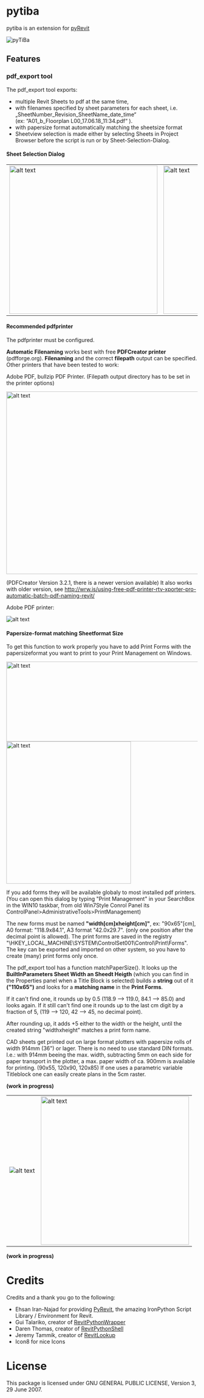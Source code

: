 # pytiba
pytiba is an extension for [pyRevit](http://eirannejad.github.io/pyRevit/)

![pyTiBa](https://github.com/tillbaum/pytiba/blob/master/pytiba%20documentation/pdf_export/pyTiBa%20Tab.png)

## Features
### pdf_export tool
The pdf_export tool exports: 
 +   multiple Revit Sheets to pdf at the same time,  
 +   with filenames specified by sheet  parameters for each sheet, i.e. 
    „SheetNumber_Revision_SheetName_date_time“  
    (ex: “A01_b_Floorplan L00_17.06.18_11:34.pdf“ ).
 +   with papersize format automatically matching the sheetsize format
 +   Sheetview selection is made either by selecting Sheets in Project Browser before the script is run or by Sheet-Selection-Dialog. 
 
#### Sheet Selection Dialog 

<table>
<tr>
<td>
<img src="https://github.com/tillbaum/pytiba/blob/master/pytiba%20documentation/pdf_export/SheetSelectionDialog.png" alt="alt text" width="390" height="390">
</td>
<td>
<img src="https://github.com/tillbaum/pytiba/blob/master/pytiba%20documentation/pdf_export/SheetSelecDia_options.png" alt="alt text" width="390" height="390">
</td>
</tr>
</table>

#### Recommended pdfprinter
The pdfprinter must be configured. 

**Automatic Filenaming** works best with free **PDFCreator printer** (pdfforge.org). **Filenaming** and the correct **filepath** output can be specified. 
Other printers that have been tested to work: 

Adobe PDF, bullzip PDF Printer. (Filepath output directory has to be set in the printer options)

<img src="https://github.com/tillbaum/pytiba/blob/master/pytiba%20documentation/pdf_export/PDFCreator%20ProfileSettings.png" alt="alt text" width="720" height="480">


(PDFCreator Version 3.2.1, there is a newer version available)
It also works with older version, see http://wrw.is/using-free-pdf-printer-rtv-xporter-pro-automatic-batch-pdf-naming-revit/

Adobe PDF printer:

<img src="https://github.com/tillbaum/pytiba/blob/master/pytiba%20documentation/pdf_export/AdobePDF%20printer_filename_working_Creation_dlg.png" alt="alt text" > <!--- width="720" height="480" -->

#### Papersize-format matching Sheetformat Size
To get this function to work properly you have to add Print Forms with the papersizeformat you want to print to your 
Print Management on Windows. 

<img src="https://github.com/tillbaum/pytiba/blob/master/pytiba%20documentation/pdf_export/PrintManagementForms.png" alt="alt text" width="663" height="210">

<img src="https://github.com/tillbaum/pytiba/blob/master/pytiba%20documentation/pdf_export/Add%20Print%20Forms.png" alt="alt text" width="328" height="374" >

If you add forms they will be available globaly to most installed pdf printers.
(You can open this dialog by typing "Print Management" in your SearchBox in the WIN10 taskbar, 
from old Win7Style Conrol Panel its ControlPanel>AdministrativeTools>PrintManagement)

The new forms must be named **"width[cm]xheight[cm]"**, ex: "90x65"[cm], A0 format: "118.9x84.1", A3 format "42.0x29.7". (only one position after the decimal point is allowed).
The print forms are saved in the registry "\HKEY_LOCAL_MACHINE\SYSTEM\ControlSet001\Control\Print\Forms". 
The key can be exported and imported on other system, so you have to create (many) print forms only once.

The pdf_export tool has a function matchPaperSize().
It looks up the **BuiltInParameters Sheet Width an Sheedt Heigth** (which you can find in the Properties panel when a Title Block is selected) builds a **string** out of it **("110x65")** and looks for a **matching name** in the **Print Forms**.

If it can't find one, it rounds up by 0.5 (118.9 --> 119.0, 84.1 --> 85.0) and looks again.
If it still can't find one it rounds up to the last cm digit by a fraction of 5,
(119 --> 120, 42 --> 45, no decimal point).

After rounding up, it adds +5 either to the width or the height, until the created string "widthxheight" matches a print form name. 

CAD sheets get printed out on large format plotters with papersize rolls of width 914mm (36") or lager.
There is no need to use standard DIN formats. I.e.: with 914mm beeing the max. width, subtracting 5mm on each side for paper transport in the plotter, a max. paper width of ca. 900mm is available for printing. (90x55, 120x90, 120x85)
If one uses a parametric variable Titleblock one can easily create plans in the 5cm raster. 

**(work in progress)**

<table>
<tr>
<td>
<img src="https://github.com/tillbaum/pytiba/blob/master/pytiba%20documentation/pdf_export/PrintManagementForms.png" alt="alt text" >
</td>
<td>
<img src="" alt="alt text" width="390" height="390">
</td>
</tr>
</table>

**(work in progress)**

# Credits
Credits and a thank you go to the following: 
+ Ehsan Iran-Najad for providing [PyRevit](https://github.com/eirannejad/pyRevit), the amazing IronPython Script Library / Environment for Revit.
+ Gui Talariko, creator of [RevitPythonWrapper](https://revitpythonwrapper.readthedocs.io/en/latest/)
+ Daren Thomas, creator of [RevitPythonShell](https://github.com/architecture-building-systems/revitpythonshell)
+ Jeremy Tammik, creator of [RevitLookup](https://github.com/jeremytammik/RevitLookup)
+ Icon8 for nice Icons

# License
This package is licensed under GNU GENERAL PUBLIC LICENSE, Version 3, 29 June 2007.




